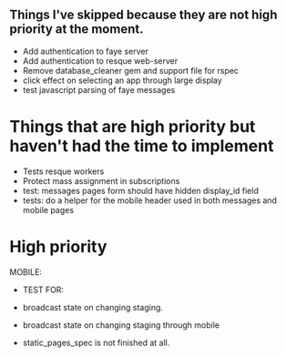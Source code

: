 ## Things I've skipped because they are not high priority at the moment.

+ Add authentication to faye server
+ Add authentication to resque web-server
+ Remove database_cleaner gem and support file for rspec
+ click effect on selecting an app through large display
+ test javascript parsing of faye messages

# Things that are high priority but haven't had the time to implement

+ Tests resque workers
+ Protect mass assignment in subscriptions
+ test: messages pages form should have hidden display_id field
+ tests: do a helper for the mobile header used in both messages and mobile pages

# High priority

MOBILE:
+ TEST FOR:
+ broadcast state on changing staging.
+ broadcast state on changing staging through mobile

+ static_pages_spec is not finished at all.

